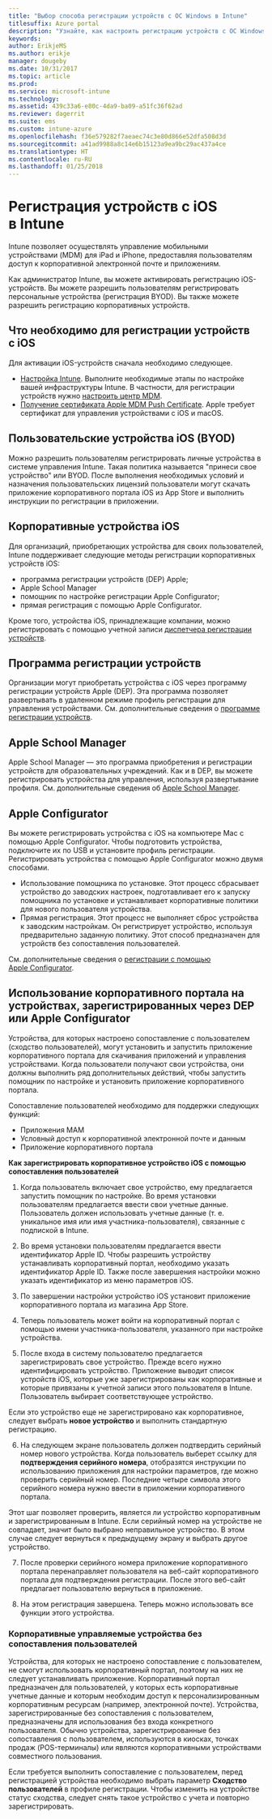 ```yaml
---
title: "Выбор способа регистрации устройств с ОС Windows в Intune"
titlesuffix: Azure portal
description: "Узнайте, как настроить регистрацию устройств с ОС Windows в Microsoft Intune."
keywords: 
author: ErikjeMS
ms.author: erikje
manager: dougeby
ms.date: 10/31/2017
ms.topic: article
ms.prod: 
ms.service: microsoft-intune
ms.technology: 
ms.assetid: 439c33a6-e80c-4da9-ba09-a51fc36f62ad
ms.reviewer: dagerrit
ms.suite: ems
ms.custom: intune-azure
ms.openlocfilehash: f36e579282f7aeaec74c3e80d866e52dfa508d3d
ms.sourcegitcommit: a41ad9988a8c14e6b15123a9ea9bc29ac437a4ce
ms.translationtype: HT
ms.contentlocale: ru-RU
ms.lasthandoff: 01/25/2018
---
```

# <a name="enroll-ios-devices-in-intune"></a>Регистрация устройств с iOS в Intune

Intune позволяет осуществлять управление мобильными устройствами (MDM) для iPad и iPhone, предоставляя пользователям доступ к корпоративной электронной почте и приложениям.

Как администратор Intune, вы можете активировать регистрацию iOS-устройств. Вы можете разрешить пользователям регистрировать персональные устройства (регистрация BYOD). Вы также можете разрешить регистрацию корпоративных устройств.

## <a name="prerequisites-for-ios-enrollment"></a>Что необходимо для регистрации устройств с iOS
Для активации iOS-устройств сначала необходимо следующее.
- [Настройка Intune](setup-steps.md). Выполните необходимые этапы по настройке вашей инфраструктуры Intune. В частности, для регистрации устройств нужно [настроить центр MDM](mdm-authority-set.md).
- [Получение сертификата Apple MDM Push Certificate](apple-mdm-push-certificate-get.md). Apple требует сертификат для управления устройствами с iOS и macOS.

## <a name="user-owned-ios-devices-byod"></a>Пользовательские устройства iOS (BYOD)

Можно разрешить пользователям регистрировать личные устройства в системе управления Intune. Такая политика называется "принеси свое устройство" или BYOD. После выполнения необходимых условий и назначения пользовательских лицензий пользователи могут скачать приложение корпоративного портала iOS из App Store и выполнить инструкции по регистрации в приложении.

## <a name="company-owned-ios-devices"></a>Корпоративные устройства iOS
Для организаций, приобретающих устройства для своих пользователей, Intune поддерживает следующие методы регистрации корпоративных устройств iOS:

- программа регистрации устройств (DEP) Apple;
- Apple School Manager
- помощник по настройке регистрации Apple Configurator;
- прямая регистрация с помощью Apple Configurator.

Кроме того, устройства iOS, принадлежащие компании, можно регистрировать с помощью учетной записи [диспетчера регистрации устройств](device-enrollment-manager-enroll.md).

## <a name="device-enrollment-program"></a>Программа регистрации устройств
Организации могут приобретать устройства с iOS через программу регистрации устройств Apple (DEP). Эта программа позволяет развертывать в удаленном режиме профиль регистрации для управления устройствами. См. дополнительные сведения о [программе регистрации устройств](device-enrollment-program-enroll-ios.md).

## <a name="apple-school-manager"></a>Apple School Manager
Apple School Manager — это программа приобретения и регистрации устройств для образовательных учреждений. Как и в DEP, вы можете регистрировать устройства для управления, используя развертывание профиля. См. дополнительные сведения об [Apple School Manager](apple-school-manager-set-up-ios.md).

## <a name="apple-configurator"></a>Apple Configurator
Вы можете регистрировать устройства с iOS на компьютере Mac с помощью Apple Configurator. Чтобы подготовить устройства, подключите их по USB и установите профиль регистрации. Регистрировать устройства с помощью Apple Configurator можно двумя способами.
- Использование помощника по установке. Этот процесс сбрасывает устройство до заводских настроек, подготавливает его к запуску помощника по установке и устанавливает корпоративные политики для нового пользователя устройства.
- Прямая регистрация. Этот процесс не выполняет сброс устройства к заводским настройкам. Он регистрирует устройство, используя предварительно заданную политику. Этот способ предназначен для устройств без сопоставления пользователей.

См. дополнительные сведения о [регистрации с помощью Apple Configurator](apple-configurator-setup-assistant-enroll-ios.md).

## <a name="use-the-company-portal-on-dep-enrolled-or-apple-configurator-enrolled-devices"></a>Использование корпоративного портала на устройствах, зарегистрированных через DEP или Apple Configurator

Устройства, для которых настроено сопоставление с пользователем (сходство пользователей), могут установить и запустить приложение корпоративного портала для скачивания приложений и управления устройствами. Когда пользователи получают свои устройства, они должны выполнить ряд дополнительных действий, чтобы запустить помощник по настройке и установить приложение корпоративного портала.

Сопоставление пользователей необходимо для поддержки следующих функций:
  - Приложения MAM
  - Условный доступ к корпоративной электронной почте и данным
  - Приложение корпоративного портала

**Как зарегистрировать корпоративное устройство iOS с помощью сопоставления пользователей**
1. Когда пользователь включает свое устройство, ему предлагается запустить помощник по настройке. Во время установки пользователям предлагается ввести свои учетные данные. Пользователь должен использовать учетные данные (т. е. уникальное имя или имя участника-пользователя), связанные с подпиской в Intune.

2. Во время установки пользователям предлагается ввести идентификатор Apple ID. Чтобы разрешить устройству устанавливать корпоративный портал, необходимо указать идентификатор Apple ID. Также после завершения настройки можно указать идентификатор из меню параметров iOS.

3. По завершении настройки устройство iOS установит приложение корпоративного портала из магазина App Store.

4. Теперь пользователь может войти на корпоративный портал с помощью имени участника-пользователя, указанного при настройке устройства.

5. После входа в систему пользователю предлагается зарегистрировать свое устройство. Прежде всего нужно идентифицировать устройство. Приложение выводит список устройств iOS, которые уже зарегистрированы как корпоративные и которые привязаны к учетной записи этого пользователя в Intune. Пользователь выбирает соответствующее устройство.

  Если это устройство еще не зарегистрировано как корпоративное, следует выбрать **новое устройство** и выполнить стандартную регистрацию.

6. На следующем экране пользователь должен подтвердить серийный номер нового устройства. Когда пользователь выберет ссылку для **подтверждения серийного номера**, отобразятся инструкции по использованию приложения для настройки параметров, где можно проверить серийный номер. Последние четыре символа этого серийного номера нужно ввести в приложении корпоративного портала.

  Этот шаг позволяет проверить, является ли устройство корпоративным и зарегистрированным в Intune. Если серийный номер на устройстве не совпадает, значит было выбрано неправильное устройство. В этом случае следует вернуться к предыдущему экрану и выбрать другое устройство.

7. После проверки серийного номера приложение корпоративного портала перенаправляет пользователя на веб-сайт корпоративного портала для подтверждения регистрации. После этого веб-сайт предлагает пользователю вернуться в приложение.

8. На этом регистрация завершена. Теперь можно использовать все функции этого устройства.

### <a name="about-corporate-owned-managed-devices-with-no-user-affinity"></a>Корпоративные управляемые устройства без сопоставления пользователей

Устройства, для которых не настроено сопоставление с пользователем, не смогут использовать корпоративный портал, поэтому на них не следует устанавливать приложение. Корпоративный портал предназначен для пользователей, у которых есть корпоративные учетные данные и которым необходим доступ к персонализированным корпоративным ресурсам (например, электронной почте). Устройства, зарегистрированные без сопоставления с пользователем, предназначены для использования без входа конкретного пользователя. Обычно устройства, зарегистрированные без сопоставления с пользователем, используются в киосках, точках продаж (POS-терминалы) или являются корпоративными устройствами совместного пользования.

Если требуется выполнить сопоставление с пользователем, перед регистрацией устройства необходимо выбрать параметр **Сходство пользователей** в профиле регистрации. Чтобы изменить на устройстве статус сходства, следует снять такое устройство с учета и повторно зарегистрировать.

